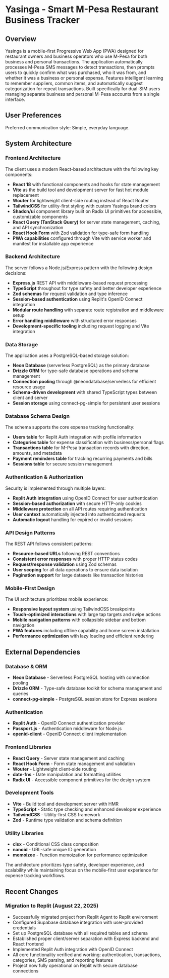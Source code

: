 # Yasinga - Smart M-Pesa Restaurant Business Tracker

## Overview

Yasinga is a mobile-first Progressive Web App (PWA) designed for restaurant owners and business operators who use M-Pesa for both business and personal transactions. The application automatically processes M-Pesa SMS messages to detect transactions, then prompts users to quickly confirm what was purchased, who it was from, and whether it was a business or personal expense. Features intelligent learning to remember suppliers, common items, and automatically suggest categorization for repeat transactions. Built specifically for dual-SIM users managing separate business and personal M-Pesa accounts from a single interface.

## User Preferences

Preferred communication style: Simple, everyday language.

## System Architecture

### Frontend Architecture
The client uses a modern React-based architecture with the following key components:
- **React 18** with functional components and hooks for state management
- **Vite** as the build tool and development server for fast hot module replacement
- **Wouter** for lightweight client-side routing instead of React Router
- **TailwindCSS** for utility-first styling with custom Yasinga brand colors
- **Shadcn/ui** component library built on Radix UI primitives for accessible, customizable components
- **React Query (TanStack Query)** for server state management, caching, and API synchronization
- **React Hook Form** with Zod validation for type-safe form handling
- **PWA capabilities** configured through Vite with service worker and manifest for installable app experience

### Backend Architecture  
The server follows a Node.js/Express pattern with the following design decisions:
- **Express.js** REST API with middleware-based request processing
- **TypeScript** throughout for type safety and better developer experience
- **Zod schemas** for request validation and type inference
- **Session-based authentication** using Replit's OpenID Connect integration
- **Modular route handling** with separate route registration and middleware setup
- **Error handling middleware** with structured error responses
- **Development-specific tooling** including request logging and Vite integration

### Data Storage
The application uses a PostgreSQL-based storage solution:
- **Neon Database** (serverless PostgreSQL) as the primary database
- **Drizzle ORM** for type-safe database operations and schema management
- **Connection pooling** through @neondatabase/serverless for efficient resource usage
- **Schema-driven development** with shared TypeScript types between client and server
- **Session storage** using connect-pg-simple for persistent user sessions

### Database Schema Design
The schema supports the core expense tracking functionality:
- **Users table** for Replit Auth integration with profile information
- **Categories table** for expense classification with business/personal flags
- **Transactions table** for M-Pesa transaction records with direction, amounts, and metadata
- **Payment reminders table** for tracking recurring payments and bills
- **Sessions table** for secure session management

### Authentication & Authorization
Security is implemented through multiple layers:
- **Replit Auth integration** using OpenID Connect for user authentication
- **Session-based authorization** with secure HTTP-only cookies
- **Middleware protection** on all API routes requiring authentication
- **User context** automatically injected into authenticated requests
- **Automatic logout** handling for expired or invalid sessions

### API Design Patterns
The REST API follows consistent patterns:
- **Resource-based URLs** following REST conventions
- **Consistent error responses** with proper HTTP status codes
- **Request/response validation** using Zod schemas
- **User scoping** for all data operations to ensure data isolation
- **Pagination support** for large datasets like transaction histories

### Mobile-First Design
The UI architecture prioritizes mobile experience:
- **Responsive layout system** using TailwindCSS breakpoints
- **Touch-optimized interactions** with large tap targets and swipe actions
- **Mobile navigation patterns** with collapsible sidebar and bottom navigation
- **PWA features** including offline capability and home screen installation
- **Performance optimization** with lazy loading and efficient rendering

## External Dependencies

### Database & ORM
- **Neon Database** - Serverless PostgreSQL hosting with connection pooling
- **Drizzle ORM** - Type-safe database toolkit for schema management and queries
- **connect-pg-simple** - PostgreSQL session store for Express sessions

### Authentication
- **Replit Auth** - OpenID Connect authentication provider
- **Passport.js** - Authentication middleware for Node.js
- **openid-client** - OpenID Connect client implementation

### Frontend Libraries  
- **React Query** - Server state management and caching
- **React Hook Form** - Form state management and validation
- **Wouter** - Lightweight client-side routing
- **date-fns** - Date manipulation and formatting utilities
- **Radix UI** - Accessible component primitives for the design system

### Development Tools
- **Vite** - Build tool and development server with HMR
- **TypeScript** - Static type checking and enhanced developer experience  
- **TailwindCSS** - Utility-first CSS framework
- **Zod** - Runtime type validation and schema definition

### Utility Libraries
- **clsx** - Conditional CSS class composition
- **nanoid** - URL-safe unique ID generation
- **memoizee** - Function memoization for performance optimization

The architecture prioritizes type safety, developer experience, and scalability while maintaining focus on the mobile-first user experience for expense tracking workflows.

## Recent Changes

### Migration to Replit (August 22, 2025)
- Successfully migrated project from Replit Agent to Replit environment
- Configured Supabase database integration with user-provided credentials
- Set up PostgreSQL database with all required tables and schema
- Established proper client/server separation with Express backend and React frontend
- Implemented Replit Auth integration with OpenID Connect
- All core functionality verified and working: authentication, transactions, categories, SMS parsing, and reporting features
- Project now fully operational on Replit with secure database connections